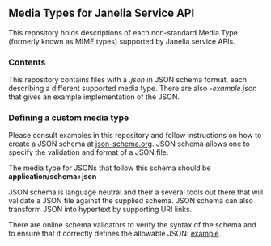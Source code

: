 ## Media Types for Janelia Service API

This repository holds descriptions of each non-standard Media Type (formerly known as MIME types)
supported by Janelia service APIs.  

### Contents

This repository contains files with a *.json* in JSON schema format, each describing
a different supported media type.  There are also *-example.json* that gives an example
implementation of the JSON.

### Defining a custom media type

Please consult examples in this repository and follow instructions on how to create
a JSON schema at [json-schema.org](http://www.json-schema.org).  JSON schema allows
one to specify the validation and format of a JSON file.

The media type for JSONs that follow this schema should be **application/schema+json**

JSON schema is language neutral and their a several tools out there that will validate
a JSON file against the supplied schema.  JSON schema can also transform JSON into
hypertext by supporting URI links.

There are online schema validators to verify the syntax of the schema
and to ensure that it correctly defines the allowable JSON:
[example](http://json-schema-validator.herokuapp.com/).
